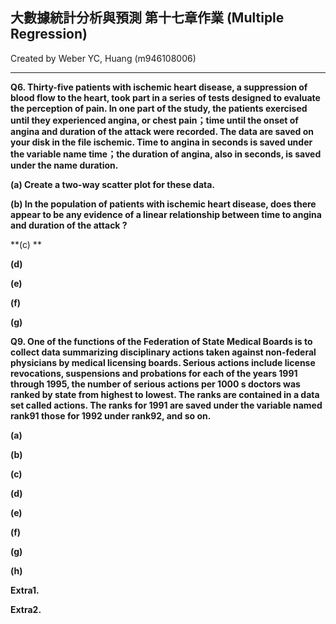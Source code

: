 ## 大數據統計分析與預測 第十七章作業 (Multiple Regression)

Created by Weber YC, Huang (m946108006)

___

**Q6. Thirty-five patients with ischemic heart disease, a suppression of blood flow to the heart, took part in a series of tests designed to evaluate the perception of pain. In one part of the study, the patients exercised until they experienced angina, or chest pain；time until the onset of angina and duration of the attack were recorded. The data are saved on your disk in the file ischemic. Time to angina in seconds is saved under the variable name time；the duration of angina, also in seconds, is saved under the name duration.** 

**(a) Create a two-way scatter plot for these data.**

**(b) In the population of patients with ischemic heart disease, does there appear to be any evidence of a linear relationship between  time to angina and duration of the attack ?**

**(c) **

**(d)**

**(e)**

**(f)**

**(g)**



**Q9. One of the functions of the Federation of State Medical Boards is to collect data summarizing disciplinary actions taken against non-federal physicians by medical licensing boards. Serious actions include license revocations, suspensions and probations for each of the years 1991 through 1995, the number of  serious actions per 1000 s doctors was ranked by state from highest to lowest. The ranks are contained in a data set called actions. The ranks for 1991 are saved under the variable named rank91 those for 1992 under rank92, and so on.**

**(a)**

**(b)**

**(c)**

**(d)**

**(e)**

**(f)**

**(g)**

**(h)**

**Extra1.**

**Extra2.**
